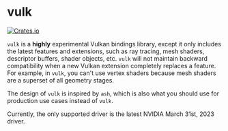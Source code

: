 # vulk

[![Crates.io](https://img.shields.io/crates/v/vulk)](https://crates.io/crates/vulk)

`vulk` is a **highly** experimental Vulkan bindings library, except it only includes the latest features and extensions, such as ray tracing, mesh shaders, descriptor buffers, shader objects, etc. `vulk` will not maintain backward compatibility when a new Vulkan extension completely replaces a feature. For example, in `vulk`, you can't use vertex shaders because mesh shaders are a superset of all geometry stages.

The design of `vulk` is inspired by `ash`, which is also what you should use for production use cases instead of `vulk`.

Currently, the only supported driver is the latest NVIDIA March 31st, 2023 driver.

